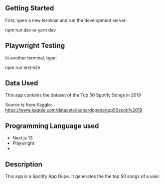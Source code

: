 ## Getting Started

First, open a new terminal and run the development server:

npm run dev or yarn dev

## Playwright Testing

In another terminal, type:

npm run test:e2e

## Data Used

This app contains the dataset of the Top 50 Spotify Songs in 2019

Source is from Kaggle: https://www.kaggle.com/datasets/leonardopena/top50spotify2019

## Programming Language used
- Next.js 13
- Playwright
- 

## Description
This app is a Spotify App Dupe. It generates the the top 50 songs of a user. 




